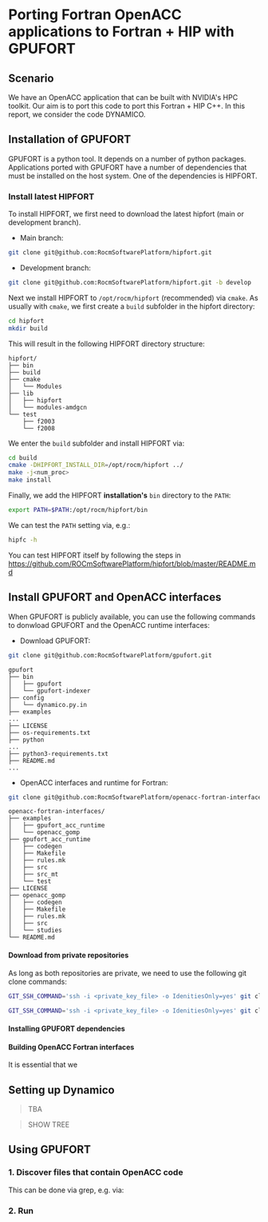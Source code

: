 # Porting Fortran OpenACC applications to Fortran + HIP with GPUFORT

## Scenario

We have an OpenACC application that can be built with 
NVIDIA's HPC toolkit.
Our aim is to port this code to port this Fortran + HIP C++.
In this report, we consider the code DYNAMICO.

## Installation of GPUFORT

GPUFORT is a python tool. It depends on a number of python packages.
Applications ported with GPUFORT have a number of dependencies
that must be installed on the host system. One
of the dependencies is HIPFORT. 

### Install latest HIPFORT

To install HIPFORT, we first need to download the latest hipfort (main or development branch).

* Main branch:

```bash
git clone git@github.com:RocmSoftwarePlatform/hipfort.git
```

* Development branch:

```bash
git clone git@github.com:RocmSoftwarePlatform/hipfort.git -b develop
```

Next we install HIPFORT to `/opt/rocm/hipfort` (recommended) via `cmake`.
As usually with `cmake`, we first create a `build` subfolder in the hipfort directory:

```bash
cd hipfort
mkdir build
```

This will result in the following HIPFORT directory structure:

```
hipfort/
├── bin
├── build
├── cmake
│   └── Modules
├── lib
│   ├── hipfort
│   └── modules-amdgcn
└── test
    ├── f2003
    └── f2008
```

We enter the `build` subfolder and install HIPFORT via:

```bash
cd build
cmake -DHIPFORT_INSTALL_DIR=/opt/rocm/hipfort ../
make -j<num_proc>
make install
```

Finally, we add the HIPFORT **installation's** `bin` directory to the `PATH`:

```bash
export PATH=$PATH:/opt/rocm/hipfort/bin
```

We can test the `PATH` setting via, e.g.:

```bash
hipfc -h
```

You can test HIPFORT itself by following the steps in
https://github.com/ROCmSoftwarePlatform/hipfort/blob/master/README.md

## Install GPUFORT and OpenACC interfaces

When GPUFORT is publicly available, you can use the following
commands to donwload GPUFORT and the OpenACC runtime interfaces:

* Download GPUFORT:

```bash
git clone git@github.com:RocmSoftwarePlatform/gpufort.git
```

```
gpufort
├── bin
│   ├── gpufort
│   └── gpufort-indexer
├── config
│   └── dynamico.py.in
├── examples
...
├── LICENSE
├── os-requirements.txt
├── python
...
├── python3-requirements.txt
├── README.md
...
```

* OpenACC interfaces and runtime for Fortran:

```bash
git clone git@github.com:RocmSoftwarePlatform/openacc-fortran-interfaces.git
```

```
openacc-fortran-interfaces/
├── examples
│   ├── gpufort_acc_runtime
│   └── openacc_gomp
├── gpufort_acc_runtime
│   ├── codegen
│   ├── Makefile
│   ├── rules.mk
│   ├── src
│   ├── src_mt
│   └── test
├── LICENSE
├── openacc_gomp
│   ├── codegen
│   ├── Makefile
│   ├── rules.mk
│   ├── src
│   └── studies
└── README.md
```

#### Download from private repositories

As long as both repositories are private, we need to use the following 
git clone commands:

```bash
GIT_SSH_COMMAND='ssh -i <private_key_file> -o IdenitiesOnly=yes' git clone git@github.com:RocmSoftwarePlatform/gpufort.git
```

```bash
GIT_SSH_COMMAND='ssh -i <private_key_file> -o IdenitiesOnly=yes' git clone git@github.com:RocmSoftwarePlatform/openacc-fortran-interfaces.git
```

#### Installing GPUFORT dependencies



#### Building OpenACC Fortran interfaces

It is essential that we 

## Setting up Dynamico

> TBA

> SHOW TREE


## Using GPUFORT

### 1. Discover files that contain OpenACC code

This can be done via grep, e.g. via:

### 2. Run 
